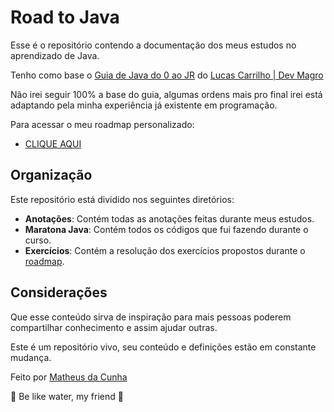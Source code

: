 # Road to Java

Esse é o repositório contendo a documentação dos meus estudos no aprendizado de Java.

Tenho como base o [Guia de Java do 0 ao JR](https://docs.google.com/document/d/12ek1Wsd_ibuwTOjHtLPZwEWdy5-A7cRoO2Bf-v5G1_s/edit?tab=t.0) do [Lucas Carrilho | Dev Magro](https://github.com/karilho)

Não irei seguir 100% a base do guia, algumas ordens mais pro final irei está adaptando pela minha experiência já existente em programação.

Para acessar o meu roadmap personalizado:

- [CLIQUE AQUI](roadmap.md)

## Organização

Este repositório está dividido nos seguintes diretórios:

- **Anotações**: Contém todas as anotações feitas durante meus estudos.
- **Maratona Java**: Contém todos os códigos que fui fazendo durante o curso.
- **Exercícios**: Contém a resolução dos exercícios propostos durante o [roadmap](roadmap.md).

## Considerações

Que esse conteúdo sirva de inspiração para mais pessoas poderem compartilhar conhecimento e assim ajudar outras.

Este é um repositório vivo, seu conteúdo e definições estão em constante mudança.

Feito por [Matheus da Cunha](https://www.linkedin.com/in/matheusdcunha/)

🌊 Be like water, my friend 🌊
